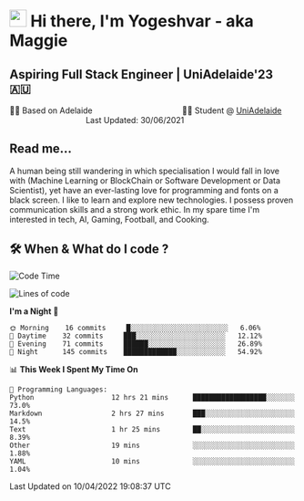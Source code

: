 <h1><img src="https://emojis.slackmojis.com/emojis/images/1531849430/4246/blob-sunglasses.gif?1531849430" width="30"/> Hi there, I'm Yogeshvar - aka Maggie</h1>

## Aspiring Full Stack Engineer | UniAdelaide'23 🇦🇺  
🏂🏻  Based on Adelaide &nbsp;&nbsp;&nbsp;&nbsp;&nbsp;&nbsp;&nbsp;&nbsp;&nbsp;&nbsp;&nbsp;&nbsp;&nbsp;&nbsp;&nbsp;&nbsp;&nbsp;&nbsp;&nbsp;&nbsp;&nbsp;&nbsp;&nbsp;&nbsp;&nbsp;&nbsp;&nbsp;&nbsp;&nbsp;&nbsp;&nbsp;&nbsp;&nbsp;&nbsp;&nbsp;&nbsp;&nbsp;&nbsp;&nbsp;👨‍💻 Student @ [UniAdelaide](https://www.adelaide.edu.au)   &nbsp;&nbsp;&nbsp;&nbsp;&nbsp;&nbsp;&nbsp;&nbsp;&nbsp;&nbsp;&nbsp;&nbsp;&nbsp;&nbsp;&nbsp;&nbsp;&nbsp;&nbsp;&nbsp;&nbsp;&nbsp;&nbsp;&nbsp;&nbsp;&nbsp;&nbsp;&nbsp;&nbsp;&nbsp;&nbsp;&nbsp;&nbsp; &nbsp;Last Updated: 30/06/2021

## Read me...

A human being still wandering in which specialisation I would fall in love with (Machine Learning or BlockChain or Software Development or Data Scientist), yet have an ever-lasting love for programming and fonts on a black screen. I like to learn and explore new technologies. I possess proven communication skills and a strong work ethic. In my spare time I'm interested in tech, AI, Gaming, Football, and Cooking.

## 🛠 When & What do I code ?  

<!--START_SECTION:waka-->
![Code Time](http://img.shields.io/badge/Code%20Time-1%2C368%20hrs%2051%20mins-blue)

![Lines of code](https://img.shields.io/badge/From%20Hello%20World%20I%27ve%20Written-769%20Thousand%20lines%20of%20code-blue)

**I'm a Night 🦉** 

```text
🌞 Morning    16 commits     █░░░░░░░░░░░░░░░░░░░░░░░░   6.06% 
🌆 Daytime    32 commits     ███░░░░░░░░░░░░░░░░░░░░░░   12.12% 
🌃 Evening    71 commits     ██████░░░░░░░░░░░░░░░░░░░   26.89% 
🌙 Night      145 commits    █████████████░░░░░░░░░░░░   54.92%

```


📊 **This Week I Spent My Time On** 

```text
💬 Programming Languages: 
Python                   12 hrs 21 mins      ██████████████████░░░░░░░   73.0% 
Markdown                 2 hrs 27 mins       ███░░░░░░░░░░░░░░░░░░░░░░   14.5% 
Text                     1 hr 25 mins        ██░░░░░░░░░░░░░░░░░░░░░░░   8.39% 
Other                    19 mins             ░░░░░░░░░░░░░░░░░░░░░░░░░   1.88% 
YAML                     10 mins             ░░░░░░░░░░░░░░░░░░░░░░░░░   1.04%

```


 Last Updated on 10/04/2022 19:08:37 UTC
<!--END_SECTION:waka-->
